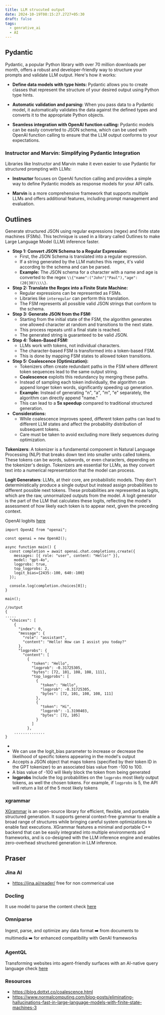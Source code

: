 ```yaml
---
title: LLM strucuted output
date: 2024-10-19T08:15:27.2727+05:30
draft: false
tags:
  - genrative_ai
  - AI
---
```


## Pydantic

Pydantic, a popular Python library with over 70 million downloads per month, offers a robust and developer-friendly way to structure your prompts and validate LLM output. Here's how it works:

- **Define data models with type hints:** Pydantic allows you to create classes that represent the structure of your desired output using Python type hints.

- **Automatic validation and parsing:** When you pass data to a Pydantic model, it automatically validates the data against the defined types and converts it to the appropriate Python objects.

- **Seamless integration with OpenAI function calling:** Pydantic models can be easily converted to JSON schema, which can be used with OpenAI function calling to ensure that the LLM output conforms to your expectations.

### **Instructor and Marvin: Simplifying Pydantic Integration**

Libraries like Instructor and Marvin make it even easier to use Pydantic for structured prompting with LLMs:

- **Instructor** focuses on OpenAI function calling and provides a simple way to define Pydantic models as response models for your API calls.

- **Marvin** is a more comprehensive framework that supports multiple LLMs and offers additional features, including prompt management and evaluation.

## Outlines

Generate structured JSON using regular expressions (regex) and finite state machines (FSMs). This technique is used in a library called Outlines to make Large Language Model (LLM) inference faster.

- **Step 1: Convert JSON Schema to a Regular Expression:**
    - First, the JSON Schema is translated into a regular expression.
    - If a string generated by the LLM matches this regex, it's valid according to the schema and can be parsed.
    - **Example:** The JSON schema for a character with a name and age is converted to the regex `\\{"name":("John"|"Paul"),"age":(20|30)\\\\}`.
- **Step 2: Translate the Regex into a Finite State Machine:**
    - Regular expressions can be represented as FSMs.
    - Libraries like `interegular` can perform this translation.
    - The FSM represents all possible valid JSON strings that conform to the schema.
- **Step 3: Generate JSON from the FSM:**
    - Starting from the initial state of the FSM, the algorithm generates one allowed character at random and transitions to the next state.
    - This process repeats until a final state is reached.
    - The generated string is guaranteed to be valid JSON.
- **Step 4: Token-Based FSM:**
    - LLMs work with tokens, not individual characters.
    - The character-based FSM is transformed into a token-based FSM.
    - This is done by mapping FSM states to allowed token transitions.
- **Step 5: Coalescence (Optimization):**
    - Tokenizers often create redundant paths in the FSM where different token sequences lead to the same output string.
    - **Coalescence** exploits this redundancy by merging these paths.
    - Instead of sampling each token individually, the algorithm can append longer token words, significantly speeding up generation.
    - **Example:** Instead of generating "n", "a", "m", "e" separately, the algorithm can directly append "name."
    - This can lead to a **5x speedup** compared to traditional structured generation.
- **Considerations:**
    - While coalescence improves speed, different token paths can lead to different LLM states and affect the probability distribution of subsequent tokens.
    - Care must be taken to avoid excluding more likely sequences during optimization.

**Tokenizers**: A tokenizer is a fundamental component in Natural Language Processing (NLP) that breaks down text into smaller units called tokens. These tokens can be words, subwords, or even characters, depending on the tokenizer's design. Tokenizers are essential for LLMs, as they convert text into a numerical representation that the model can process.

**Logit Generators**: LLMs, at their core, are probabilistic models. They don't deterministically produce a single output but instead assign probabilities to different possible next tokens. These probabilities are represented as logits, which are the raw, unnormalized outputs from the model. A logit generator is the part of the LLM that calculates these logits, reflecting the model's assessment of how likely each token is to appear next, given the preceding context.

OpenAI logbits [here](https://platform.openai.com/docs/api-reference/chat/create#chat-create-logprobs)

```
import OpenAI from "openai";

const openai = new OpenAI();

async function main() {
  const completion = await openai.chat.completions.create({
    messages: [{ role: "user", content: "Hello!" }],
    model: "gpt-4o",
    logprobs: true,
    top_logprobs: 2,
    logit_bias={2435:-100, 640:-100}
  });

  console.log(completion.choices[0]);
}

main();

//output 
{
.....
  "choices": [
    {
      "index": 0,
      "message": {
        "role": "assistant",
        "content": "Hello! How can I assist you today?"
      },
      "logprobs": {
        "content": [
          {
            "token": "Hello",
            "logprob": -0.31725305,
            "bytes": [72, 101, 108, 108, 111],
            "top_logprobs": [
              {
                "token": "Hello",
                "logprob": -0.31725305,
                "bytes": [72, 101, 108, 108, 111]
              },
              {
                "token": "Hi",
                "logprob": -1.3190403,
                "bytes": [72, 105]
              }
            ]
          },
    ..............     
}
```
- 
- We can use the logit_bias parameter to increase or decrease the likelihood of specific tokens appearing in the model's output
- Accepts a JSON object that maps tokens (specified by their token ID in the GPT tokenizer) to an associated bias value from -100 to 100.
- A bias value of -100 will likely block the token from being generated
- **logprobs** Include the log probabilities on the `logprobs` most likely output tokens, as well the chosen tokens. For example, if `logprobs` is 5, the API will return a list of the 5 most likely tokens

### xgrammar

[XGrammar](https://github.com/mlc-ai/xgrammar) is an open-source library for efficient, flexible, and portable structured generation. It supports general context-free grammar to enable a broad range of structures while bringing careful system optimizations to enable fast executions. XGrammar features a minimal and portable C++ backend that can be easily integrated into multiple environments and frameworks, and is co-designed with the LLM inference engine and enables zero-overhead structured generation in LLM inference.

## Praser
### Jina AI

- https://jina.ai/reader/
free for non commerical use

### Docling

It use model to parse the content check [here](https://github.com/DS4SD/docling)


### Omniparse

Ingest, parse, and optimize any data format ➡️ from documents to multimedia ➡️ for enhanced compatibility with GenAI frameworks


### AgentQL
Transforming websites into agent-friendly surfaces with an AI-native query language check [here](https://www.agentql.com/)

### Resources
- https://blog.dottxt.co/coalescence.html
- https://www.normalcomputing.com/blog-posts/eliminating-hallucinations-fast-in-large-language-models-with-finite-state-machines-3
